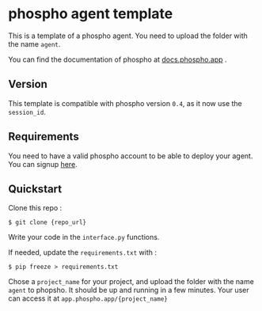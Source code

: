 # phospho agent template

This is a template of a phospho agent. You need to upload the folder with the name `agent`.

You can find the documentation of phospho at [docs.phospho.app](https://docs.phospho.app) .

## Version

This template is compatible with phospho version `0.4`, as it now use the `session_id`.

## Requirements

You need to have a valid phospho account to be able to deploy your agent. You can signup [here](https://phospho.app).

## Quickstart 

Clone this repo :
```
$ git clone {repo_url}
```

Write your code in the `interface.py` functions.

If needed, update the `requirements.txt` with :
```
$ pip freeze > requirements.txt
```

Chose a `project_name` for your project, and upload the folder with the name `agent` to phopsho. It should be up and running in a few minutes. Your user can access it at `app.phospho.app/{project_name}`